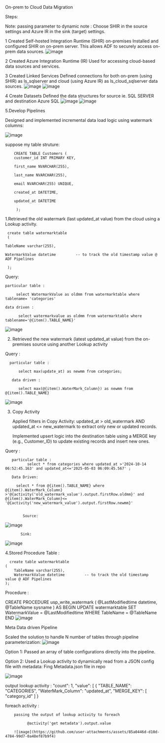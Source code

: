 On-prem to Cloud Data Migration

Steps:

Note: passing parameter to dynamic
note : Choose SHIR in the source settings and Azure IR in the sink (target) settings.
 
1 Created Self-hosted Integration Runtime (SHIR) on-premises
    Installed and configured SHIR on on-prem server.
    This allows ADF to securely access on-prem data sources.
   ![image](https://github.com/user-attachments/assets/d3b78d8b-6bec-4e4b-bdf7-e60aab011e20)

2 Created Azure Integration Runtime (IR)
    Used for accessing cloud-based data sources and services.

3 Created Linked Services
    Defined connections for both on-prem (using SHIR) as ls_sqlserver and cloud (using Azure IR) as ls_cloud_sqlserver data sources.
    ![image](https://github.com/user-attachments/assets/3668b086-4366-4542-a8a6-80e43db2d07e)
    ![image](https://github.com/user-attachments/assets/318a81f2-3986-49c8-b052-a399f365c9c9)
 
4 Create Datasets
    Defined the data structures for source ie. SQL SERVER and destination Azure SQL
    ![image](https://github.com/user-attachments/assets/f9f923fe-3e86-48b9-b150-e8c459d0ede2)
    ![image](https://github.com/user-attachments/assets/4e9f8321-a9c2-4abd-9b11-75be06ca42b2)    

5.Develop Pipelines

  Designed and implemented incremental data load logic using watermark columns:

   ![image](https://github.com/user-attachments/assets/d7cdf712-3ad6-455b-9173-3f9e861c9a22)

   suppose my table struture:

        CREATE TABLE Customers (
        customer_id INT PRIMARY KEY,
        
        first_name NVARCHAR(255),
        
        last_name NVARCHAR(255),
        
        email NVARCHAR(255) UNIQUE,  
        
        created_at DATETIME,
        
        updated_at DATETIME
        
         );

  1.Retrieved the old watermark (last updated_at value) from the cloud using a Lookup activity.
    
     create table watermarktable
     (
     
    TableName varchar(255),
    
    WatermarkValue datetime			-- to track the old timestamp value @ ADF Pipelines
     
     );

  Query: 
  
    particular table :
    
         select WatermarkValue as oldmm from watermarktable where tablename= 'categories'

    data driven :    
           
          select watermarkvalue as oldmm from watermarktable where tablename='@{item().TABLE_NAME}'

  ![image](https://github.com/user-attachments/assets/81ea1291-eca0-466f-bde5-88810cc7e56b)

  2. Retrieved the new watermark (latest updated_at value) from the on-premises source using another Lookup activity

  Query :

      particular table :
      
          select max(update_at) as newmm from categories;
          
       data driven :   

          select max(@{item().WaterMark_Column}) as newmm from @{item().TABLE_NAME}
          
  ![image](https://github.com/user-attachments/assets/77ff4d58-2976-4d04-84c9-df5fe1bbe2dc)


  3. Copy Activity

     Applied filters in Copy Activity: updated_at > old_watermark AND updated_at <= new_watermark to extract only new or updated records.

     Implemented upsert logic into the destination table using a MERGE key (e.g., Customer_ID) to update existing records and insert new ones.

  Query :

       particular table :
              select * from categories where updated_at >'2024-10-14 06:52:45.163' and updated_at<='2025-05-03 06:09:45.567' ;

       Data Driven:

         select * from @{item().TABLE_NAME} where @{item().WaterMark_Column} >'@{activity('old_watermark_value').output.firstRow.oldmm}' and @{item().WaterMark_Column}<= '@{activity('new_watermark_value').output.firstRow.newmm}'

         
            Source:
  ![image](https://github.com/user-attachments/assets/cc898688-e376-4ae7-8fcd-2fd5e4704bf5)

           Sink:
  ![image](https://github.com/user-attachments/assets/d1bbe780-0554-41ef-b8ee-2b9e9c07f5aa)

  4.Stored Procedure
  Table :
  
      create table watermarktable
    (
        TableName varchar(255),
        WatermarkValue datetime			-- to track the old timestamp value @ ADF Pipelines
    );
    
  Procedure :
  
  CREATE PROCEDURE usp_write_watermark ( @LastModifiedtime datetime, @TableName sysname )
   AS
   BEGIN
       UPDATE watermarktable
       SET WatermarkValue = @LastModifiedtime WHERE TableName = @TableName
   END
![image](https://github.com/user-attachments/assets/653945ea-558a-49d7-9fa1-908d540b2186)


Meta Data driven Pipeline

Scaled the solution to handle N number of tables through pipeline parameterization:
![image](https://github.com/user-attachments/assets/b5c4926f-074e-4e96-bb64-3b9ed8a569bd)

  Option 1: Passed an array of table configurations directly into the pipeline.

  Option 2: Used a Lookup activity to dynamically read from a JSON config file with metadata:
           Fing Metadata.json file in repo

  ![image](https://github.com/user-attachments/assets/597aa32a-e0d2-412d-b030-6a96ff14dad7)

  output lookup activity :
     "count": 1,
	   "value": [
      		{
      			"TABLE_NAME": "CATEGORIES",
      			"WaterMark_Column": "updated_at",
      			"MERGE_KEY": [
      				"category_id"
      			]
         }

  foreach activity :
        
        passing the output of lookup activity to foreach
        
              @activity('get metadata').output.value

        ![image](https://github.com/user-attachments/assets/85a0446d-d10d-4784-99d7-0a48ef87b9f4)




